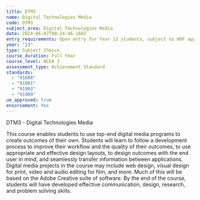 ```yaml
---
title: DTM3
name: Digital Technologies Media
code: DTM3
subject_area: Digital Technologies Media
date: 2024-06-07T00:24:46.160Z
entry_requirements: Open entry for Year 13 students, subject to HOF approval.
year: "13"
type: Subject Choice
course_duration: Full Year
course_level: NCEA 3
assessment_type: Achievement Standard
standards:
  - "91608"
  - "91901"
  - "91903"
  - "91909"
ue_approved: true
ensorsement: Yes
---
```

DTM3 - Digital Technologies Media

This course enables students to use top-end digital media programs to create outcomes of their own. Students will learn to follow a development process to improve their workflow and the quality of their outcomes, to use appropriate and effective design layouts, to design outcomes with the end user in mind, and seamlessly transfer information between applications. Digital media projects in the course may include web design, visual design for print, video and audio editing for film, and more. Much of this will be based on the Adobe Creative suite of software. By the end of the course, students will have developed effective communication, design, research, and problem solving skills.